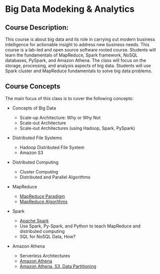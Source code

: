# Big Data Modeking & Analytics

## Course Description:

This course is about big data and its role in carrying out 
modern business intelligence for actionable insight to address 
new business needs. This course is a lab-led and open source 
software rooted course.  Students will learn the fundamentals 
of MapReduce, Spark framework, NoSQL databases, PySpark, and 
Amazon Athena. The class will focus on the storage, processing, 
and analysis aspects of big data. Students will use Spark cluster 
and MapReduce fundamentals to solve big data problems.


## Course Concepts
The main focus of this class is to cover the following concepts:

* Concepts of Big Data
	* Scale-up Architecture: Why or Why Not
	* Scale-out Architecture 
	* Scale-out Architectures (using Hadoop, Spark, PySpark)	

* Distributed File Systems
	* Hadoop Distributed File System
	* Amazon S3
	
* Distributed Computing
	* Cluster Computing
	* Distributed and Parallel Algorithms

* MapReduce
	* [MapReduce Paradigm](http://lintool.github.io/MapReduceAlgorithms/ed1n/MapReduce-algorithms.pdf)
	* [MapReduce Algorithms](http://lintool.github.io/MapReduceAlgorithms/ed1n/MapReduce-algorithms.pdf)

* Spark
	* [Apache Spark](http://spark.apache.org/)
	* Use Spark, Py-Spark, and Python to teach MapReduce and distributed computing
	* SQL for NoSQL Data, How?

* Amazon Athena
	* Serverless Architectures
	* [Amazon Athena](https://aws.amazon.com/athena/)
	* [Amazon Athena, S3, Data Partitioning](https://aws.amazon.com/athena/)

